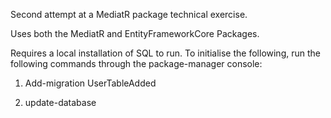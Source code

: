 Second attempt at a MediatR package technical exercise.

Uses both the MediatR and EntityFrameworkCore Packages.

Requires a local installation of SQL to run. To initialise the following, run the following commands through the package-manager console:

1. Add-migration UserTableAdded

2. update-database
